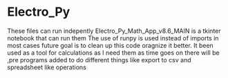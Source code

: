 # Electro_Py
These files can run indepently 
Electro_Py_Math_App_v8.6_MAIN is a tkinter notebook that can run them
The use of runpy is used instead of imports in most cases
future goal is to clean up this code oragnize it better.
It been used as a tool for calculations as I need them
as time goes on there will be ,pre programs added to do different things like export to csv and spreadsheet like operations
